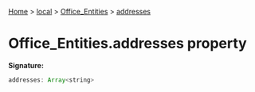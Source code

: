 [Home](./index) &gt; [local](local.md) &gt; [Office\_Entities](local.office_entities.md) &gt; [addresses](local.office_entities.addresses.md)

# Office\_Entities.addresses property


**Signature:**
```javascript
addresses: Array<string>
```
